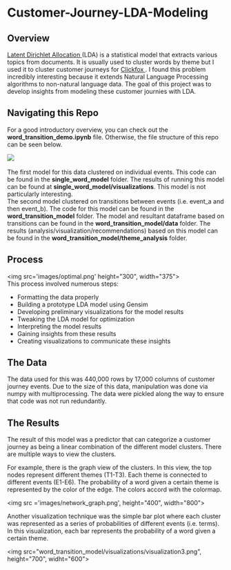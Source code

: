 # Customer-Journey-LDA-Modeling

## Overview
<a href ='http://www.jmlr.org/papers/volume3/blei03a/blei03a.pdf'> Latent Dirichlet Allocation </a> (LDA) is a statistical model that extracts various topics from documents. It is usually used to cluster words by theme but I used it to cluster customer journeys for <a href='https://www.clickfox.com/'> Clickfox </a>. I found this problem incredibly interesting because it extends Natural Language Processing algorithms to non-natural language data. The goal of this project was to develop insights from modeling these customer journies with LDA.

## Navigating this Repo
For a good introductory overview, you can check out the <strong> word_transition_demo.ipynb</strong> file. Otherwise, the file structure of this repo can be seen below. <br>

<img src='images/file_structure.png'><br>


The first model for this data clustered on individual events. This code can be found in the <strong>single_word_model</strong> folder. The results of running this model can be found at <strong>single_word_model/visualizations</strong>. This model is not particularly interesting.
<br>
The second model clustered on transitions between events (i.e. event_a and then event_b). The code for this model can be found in the <strong>word_transition_model</strong> folder. The model and resultant dataframe based on transitions can be found in the <strong>word_transition_model/data</strong> folder. The results (analysis/visualization/recommendations) based on this model can be found in the <strong>word_transition_model/theme_analysis</strong> folder.


## Process
<img src='images/optimal.png' height="300", width="375"><br>
This process involved numerous steps:
<ul>
    <li>Formatting the data properly
    <li>Building a prototype LDA model using Gensim
    <li>Developing preliminary visualizations for the model results
    <li>Tweaking the LDA model for optimization
    <li> Interpreting the model results
    <li> Gaining insights from these results
    <li>Creating visualizations to communicate these insights
</ul>

## The Data
The data used for this was 440,000 rows by 17,000 columns of customer journey events. Due to the size of this data, manipulation was done via numpy with multiprocessing. The data were pickled along the way to ensure that code was not run redundantly.

## The Results
The result of this model was a predictor that can categorize a customer journey as being a linear combination of the different model clusters. There are multiple ways to view the clusters.<br>

 For example, there is the graph view of the clusters. In this view, the top nodes represent different themes (T1-T3). Each theme is connected to different events (E1-E6). The probability of a word given a certain theme is represented by the color of the edge. The colors accord with the colormap.

<img src ='images/network_graph.png', height="400", width="800">

Another visualization technique was the simple bar plot where each cluster was represented as a series of probabilities of different events (i.e. terms). In this visualization, each bar represents the probability of a word given a certain theme.<br>

<img src="word_transition_model/visualizations/visualization3.png", height="700", widht="600">

